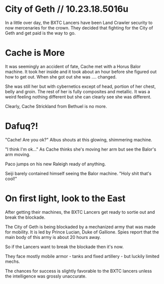 # City of Geth // 10.23.18.5016u

In a little over day, the BXTC Lancers have been Land Crawler security to now mercenaries for the crown. They decided that fighting for the City of Geth and get paid is the way to go.

# Cache is More

It was seemingly an accident of fate, Cache met with a Horus Balor machine. It took her inside and it took about an hour before she figured out how to get out. When she got out she was .... changed.

She was still her but with cybernetics except of head, portion of her chest, belly and groin. The rest of her is fully composites and metallic. It was a weird feeling nothing different but she can clearly see she was different.

Clearly, Cache Strickland from Bethuel is no more.

# Dafuq?!

"Cache! Are you ok?" Albus shouts at this glowing, shimmering machine. 

"I think I'm ok..." As Cache thinks she's moving her arm but see the Balor's arm moving.

Paco jumps on his new Raleigh ready of anything.

Seiji barely contained himself seeing the Balor machine. "Holy shit that's cool!" 

# On first light, look to the East

After getting their machines, the BXTC Lancers get ready to sortie out and break the blockade.

The City of Geth is being blockaded by a mechanized army that was made for mobility. It is led by Prince Lucian, Duke of Gallione. Spies report that the main body of this army is about 20 hours away. 

So if the Lancers want to break the blockade then it's now.

They face mostly mobile armor - tanks and fixed artillery - but luckily limited mechs. 

The chances for success is slightly favorable to the BXTC lancers unless the intelligence was grossly unaccurate.

